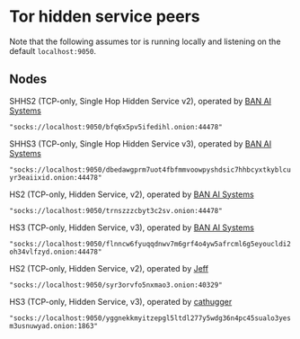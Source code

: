 # Tor hidden service peers

Note that the following assumes tor is running locally and listening on the default `localhost:9050`.

## Nodes

SHHS2 (TCP-only, Single Hop Hidden Service v2), operated by [BAN AI Systems](https://ban.ai/)

`"socks://localhost:9050/bfq6x5pv5ifedihl.onion:44478"`

SHHS3 (TCP-only, Single Hop Hidden Service v3), operated by [BAN AI Systems](https://ban.ai/)

`"socks://localhost:9050/dbedawgprm7uot4fbfmmvoowpyshdsic7hhbcyxtkyblcuyr3eaiixid.onion:44478"`

HS2 (TCP-only, Hidden Service, v2), operated by [BAN AI Systems](https://ban.ai/)

`"socks://localhost:9050/trnszzzcbyt3c2sv.onion:44478"`

HS3 (TCP-only, Hidden Service, v3), operated by [BAN AI Systems](https://ban.ai/)

`"socks://localhost:9050/flnncw6fyuqqdnwv7m6grf4o4yw5afrcml6g5eyoucldi2oh34vlfzyd.onion:44478"`

HS2 (TCP-only, Hidden Service, v2), operated by [Jeff](https://i2p.rocks/contact.txt)

`"socks://localhost:9050/syr3orvfo5nxmao3.onion:40329"`

HS3 (TCP-only, Hidden Service, v3), operated by [cathugger](mailto:cathugger@cock.li)

`"socks://localhost:9050/yggnekkmyitzepgl5ltdl277y5wdg36n4pc45sualo3yesm3usnuwyad.onion:1863"`
